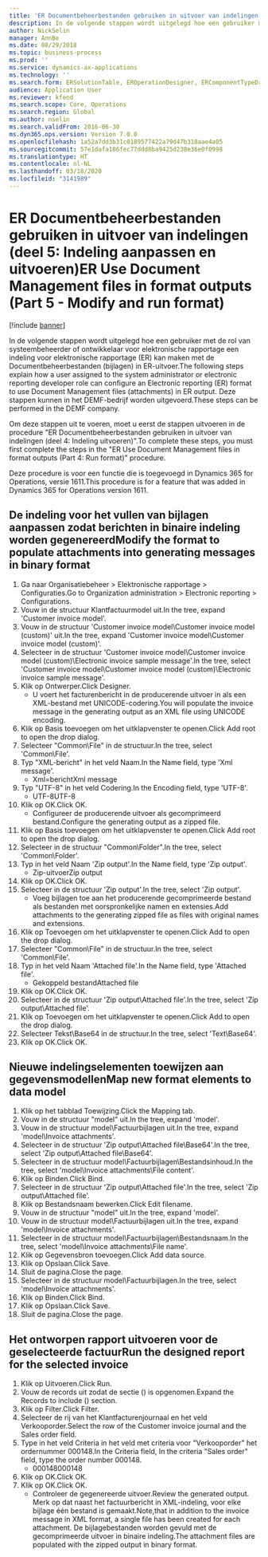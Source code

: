 ```yaml
---
title: 'ER Documentbeheerbestanden gebruiken in uitvoer van indelingen (deel 5: Indeling aanpassen en uitvoeren)'
description: In de volgende stappen wordt uitgelegd hoe een gebruiker met de rol van systeembeheerder of ontwikkelaar voor elektronische rapportage een indeling voor elektronische rapportage (ER) kan maken met de Documentbeheerbestanden (bijlagen) in ER-uitvoer.
author: NickSelin
manager: AnnBe
ms.date: 08/29/2018
ms.topic: business-process
ms.prod: ''
ms.service: dynamics-ax-applications
ms.technology: ''
ms.search.form: ERSolutionTable, EROperationDesigner, ERComponentTypeDropDialog, ERExpressionDesignerFormula, SysQueryForm
audience: Application User
ms.reviewer: kfend
ms.search.scope: Core, Operations
ms.search.region: Global
ms.author: nselin
ms.search.validFrom: 2016-06-30
ms.dyn365.ops.version: Version 7.0.0
ms.openlocfilehash: 1a52a7dd3b31c0189577422a79d47b318aae4a05
ms.sourcegitcommit: 57e1dafa186fec77ddd8ba9425d238e36e0f0998
ms.translationtype: HT
ms.contentlocale: nl-NL
ms.lasthandoff: 03/18/2020
ms.locfileid: "3141989"
---
```

# <a name="er-use-document-management-files-in-format-outputs-part-5---modify-and-run-format"></a><span data-ttu-id="f2139-103">ER Documentbeheerbestanden gebruiken in uitvoer van indelingen (deel 5: Indeling aanpassen en uitvoeren)</span><span class="sxs-lookup"><span data-stu-id="f2139-103">ER Use Document Management files in format outputs (Part 5 - Modify and run format)</span></span>

[!include [banner](../../includes/banner.md)]

<span data-ttu-id="f2139-104">In de volgende stappen wordt uitgelegd hoe een gebruiker met de rol van systeembeheerder of ontwikkelaar voor elektronische rapportage een indeling voor elektronische rapportage (ER) kan maken met de Documentbeheerbestanden (bijlagen) in ER-uitvoer.</span><span class="sxs-lookup"><span data-stu-id="f2139-104">The following steps explain how a user assigned to the system administrator or electronic reporting developer role can configure an Electronic reporting (ER) format to use Document Management files (attachments) in ER output.</span></span> <span data-ttu-id="f2139-105">Deze stappen kunnen in het DEMF-bedrijf worden uitgevoerd.</span><span class="sxs-lookup"><span data-stu-id="f2139-105">These steps can be performed in the DEMF company.</span></span>

<span data-ttu-id="f2139-106">Om deze stappen uit te voeren, moet u eerst de stappen uitvoeren in de procedure "ER Documentbeheerbestanden gebruiken in uitvoer van indelingen (deel 4: Indeling uitvoeren)".</span><span class="sxs-lookup"><span data-stu-id="f2139-106">To complete these steps, you must first complete the steps in the "ER Use Document Management files in format outputs (Part 4: Run format)" procedure.</span></span>

<span data-ttu-id="f2139-107">Deze procedure is voor een functie die is toegevoegd in Dynamics 365 for Operations, versie 1611.</span><span class="sxs-lookup"><span data-stu-id="f2139-107">This procedure is for a feature that was added in Dynamics 365 for Operations version 1611.</span></span>


## <a name="modify-the-format-to-populate-attachments-into-generating-messages-in-binary-format"></a><span data-ttu-id="f2139-108">De indeling voor het vullen van bijlagen aanpassen zodat berichten in binaire indeling worden gegenereerd</span><span class="sxs-lookup"><span data-stu-id="f2139-108">Modify the format to populate attachments into generating messages in binary format</span></span>
1. <span data-ttu-id="f2139-109">Ga naar Organisatiebeheer > Elektronische rapportage > Configuraties.</span><span class="sxs-lookup"><span data-stu-id="f2139-109">Go to Organization administration > Electronic reporting > Configurations.</span></span>
2. <span data-ttu-id="f2139-110">Vouw in de structuur Klantfactuurmodel uit.</span><span class="sxs-lookup"><span data-stu-id="f2139-110">In the tree, expand 'Customer invoice model'.</span></span>
3. <span data-ttu-id="f2139-111">Vouw in de structuur 'Customer invoice model\Customer invoice model (custom)' uit.</span><span class="sxs-lookup"><span data-stu-id="f2139-111">In the tree, expand 'Customer invoice model\Customer invoice model (custom)'.</span></span>
4. <span data-ttu-id="f2139-112">Selecteer in de structuur 'Customer invoice model\Customer invoice model (custom)\Electronic invoice sample message'.</span><span class="sxs-lookup"><span data-stu-id="f2139-112">In the tree, select 'Customer invoice model\Customer invoice model (custom)\Electronic invoice sample message'.</span></span>
5. <span data-ttu-id="f2139-113">Klik op Ontwerper.</span><span class="sxs-lookup"><span data-stu-id="f2139-113">Click Designer.</span></span>
    * <span data-ttu-id="f2139-114">U voert het facturenbericht in de producerende uitvoer in als een XML-bestand met UNICODE-codering.</span><span class="sxs-lookup"><span data-stu-id="f2139-114">You will populate the invoice message in the generating output as an XML file using UNICODE encoding.</span></span>  
6. <span data-ttu-id="f2139-115">Klik op Basis toevoegen om het uitklapvenster te openen.</span><span class="sxs-lookup"><span data-stu-id="f2139-115">Click Add root to open the drop dialog.</span></span>
7. <span data-ttu-id="f2139-116">Selecteer "Common\File" in de structuur.</span><span class="sxs-lookup"><span data-stu-id="f2139-116">In the tree, select 'Common\File'.</span></span>
8. <span data-ttu-id="f2139-117">Typ "XML-bericht" in het veld Naam.</span><span class="sxs-lookup"><span data-stu-id="f2139-117">In the Name field, type 'Xml message'.</span></span>
    * <span data-ttu-id="f2139-118">Xml=bericht</span><span class="sxs-lookup"><span data-stu-id="f2139-118">Xml message</span></span>  
9. <span data-ttu-id="f2139-119">Typ "UTF-8" in het veld Codering.</span><span class="sxs-lookup"><span data-stu-id="f2139-119">In the Encoding field, type 'UTF-8'.</span></span>
    * <span data-ttu-id="f2139-120">UTF-8</span><span class="sxs-lookup"><span data-stu-id="f2139-120">UTF-8</span></span>  
10. <span data-ttu-id="f2139-121">Klik op OK.</span><span class="sxs-lookup"><span data-stu-id="f2139-121">Click OK.</span></span>
    * <span data-ttu-id="f2139-122">Configureer de producerende uitvoer als gecomprimeerd bestand.</span><span class="sxs-lookup"><span data-stu-id="f2139-122">Configure the generating output as a zipped file.</span></span>  
11. <span data-ttu-id="f2139-123">Klik op Basis toevoegen om het uitklapvenster te openen.</span><span class="sxs-lookup"><span data-stu-id="f2139-123">Click Add root to open the drop dialog.</span></span>
12. <span data-ttu-id="f2139-124">Selecteer in de structuur "Common\Folder".</span><span class="sxs-lookup"><span data-stu-id="f2139-124">In the tree, select 'Common\Folder'.</span></span>
13. <span data-ttu-id="f2139-125">Typ in het veld Naam 'Zip output'.</span><span class="sxs-lookup"><span data-stu-id="f2139-125">In the Name field, type 'Zip output'.</span></span>
    * <span data-ttu-id="f2139-126">Zip-uitvoer</span><span class="sxs-lookup"><span data-stu-id="f2139-126">Zip output</span></span>  
14. <span data-ttu-id="f2139-127">Klik op OK.</span><span class="sxs-lookup"><span data-stu-id="f2139-127">Click OK.</span></span>
15. <span data-ttu-id="f2139-128">Selecteer in de structuur 'Zip output'.</span><span class="sxs-lookup"><span data-stu-id="f2139-128">In the tree, select 'Zip output'.</span></span>
    * <span data-ttu-id="f2139-129">Voeg bijlagen toe aan het producerende gecomprimeerde bestand als bestanden met oorspronkelijke namen en extensies.</span><span class="sxs-lookup"><span data-stu-id="f2139-129">Add attachments to the generating zipped file as files with original names and extensions.</span></span>  
16. <span data-ttu-id="f2139-130">Klik op Toevoegen om het uitklapvenster te openen.</span><span class="sxs-lookup"><span data-stu-id="f2139-130">Click Add to open the drop dialog.</span></span>
17. <span data-ttu-id="f2139-131">Selecteer "Common\File" in de structuur.</span><span class="sxs-lookup"><span data-stu-id="f2139-131">In the tree, select 'Common\File'.</span></span>
18. <span data-ttu-id="f2139-132">Typ in het veld Naam 'Attached file'.</span><span class="sxs-lookup"><span data-stu-id="f2139-132">In the Name field, type 'Attached file'.</span></span>
    * <span data-ttu-id="f2139-133">Gekoppeld bestand</span><span class="sxs-lookup"><span data-stu-id="f2139-133">Attached file</span></span>  
19. <span data-ttu-id="f2139-134">Klik op OK.</span><span class="sxs-lookup"><span data-stu-id="f2139-134">Click OK.</span></span>
20. <span data-ttu-id="f2139-135">Selecteer in de structuur 'Zip output\Attached file'.</span><span class="sxs-lookup"><span data-stu-id="f2139-135">In the tree, select 'Zip output\Attached file'.</span></span>
21. <span data-ttu-id="f2139-136">Klik op Toevoegen om het uitklapvenster te openen.</span><span class="sxs-lookup"><span data-stu-id="f2139-136">Click Add to open the drop dialog.</span></span>
22. <span data-ttu-id="f2139-137">Selecteer Tekst\Base64 in de structuur.</span><span class="sxs-lookup"><span data-stu-id="f2139-137">In the tree, select 'Text\Base64'.</span></span>
23. <span data-ttu-id="f2139-138">Klik op OK.</span><span class="sxs-lookup"><span data-stu-id="f2139-138">Click OK.</span></span>

## <a name="map-new-format-elements-to-data-model"></a><span data-ttu-id="f2139-139">Nieuwe indelingselementen toewijzen aan gegevensmodellen</span><span class="sxs-lookup"><span data-stu-id="f2139-139">Map new format elements to data model</span></span>
1. <span data-ttu-id="f2139-140">Klik op het tabblad Toewijzing.</span><span class="sxs-lookup"><span data-stu-id="f2139-140">Click the Mapping tab.</span></span>
2. <span data-ttu-id="f2139-141">Vouw in de structuur "model" uit.</span><span class="sxs-lookup"><span data-stu-id="f2139-141">In the tree, expand 'model'.</span></span>
3. <span data-ttu-id="f2139-142">Vouw in de structuur model\Factuurbijlagen uit.</span><span class="sxs-lookup"><span data-stu-id="f2139-142">In the tree, expand 'model\Invoice attachments'.</span></span>
4. <span data-ttu-id="f2139-143">Selecteer in de structuur 'Zip output\Attached file\Base64'.</span><span class="sxs-lookup"><span data-stu-id="f2139-143">In the tree, select 'Zip output\Attached file\Base64'.</span></span>
5. <span data-ttu-id="f2139-144">Selecteer in de structuur model\Factuurbijlagen\Bestandsinhoud.</span><span class="sxs-lookup"><span data-stu-id="f2139-144">In the tree, select 'model\Invoice attachments\File content'.</span></span>
6. <span data-ttu-id="f2139-145">Klik op Binden.</span><span class="sxs-lookup"><span data-stu-id="f2139-145">Click Bind.</span></span>
7. <span data-ttu-id="f2139-146">Selecteer in de structuur 'Zip output\Attached file'.</span><span class="sxs-lookup"><span data-stu-id="f2139-146">In the tree, select 'Zip output\Attached file'.</span></span>
8. <span data-ttu-id="f2139-147">Klik op Bestandsnaam bewerken.</span><span class="sxs-lookup"><span data-stu-id="f2139-147">Click Edit filename.</span></span>
9. <span data-ttu-id="f2139-148">Vouw in de structuur "model" uit.</span><span class="sxs-lookup"><span data-stu-id="f2139-148">In the tree, expand 'model'.</span></span>
10. <span data-ttu-id="f2139-149">Vouw in de structuur model\Factuurbijlagen uit.</span><span class="sxs-lookup"><span data-stu-id="f2139-149">In the tree, expand 'model\Invoice attachments'.</span></span>
11. <span data-ttu-id="f2139-150">Selecteer in de structuur model\Factuurbijlagen\Bestandsnaam.</span><span class="sxs-lookup"><span data-stu-id="f2139-150">In the tree, select 'model\Invoice attachments\File name'.</span></span>
12. <span data-ttu-id="f2139-151">Klik op Gegevensbron toevoegen.</span><span class="sxs-lookup"><span data-stu-id="f2139-151">Click Add data source.</span></span>
13. <span data-ttu-id="f2139-152">Klik op Opslaan.</span><span class="sxs-lookup"><span data-stu-id="f2139-152">Click Save.</span></span>
14. <span data-ttu-id="f2139-153">Sluit de pagina.</span><span class="sxs-lookup"><span data-stu-id="f2139-153">Close the page.</span></span>
15. <span data-ttu-id="f2139-154">Selecteer in de structuur model\Factuurbijlagen.</span><span class="sxs-lookup"><span data-stu-id="f2139-154">In the tree, select 'model\Invoice attachments'.</span></span>
16. <span data-ttu-id="f2139-155">Klik op Binden.</span><span class="sxs-lookup"><span data-stu-id="f2139-155">Click Bind.</span></span>
17. <span data-ttu-id="f2139-156">Klik op Opslaan.</span><span class="sxs-lookup"><span data-stu-id="f2139-156">Click Save.</span></span>
18. <span data-ttu-id="f2139-157">Sluit de pagina.</span><span class="sxs-lookup"><span data-stu-id="f2139-157">Close the page.</span></span>

## <a name="run-the-designed-report-for-the-selected-invoice"></a><span data-ttu-id="f2139-158">Het ontworpen rapport uitvoeren voor de geselecteerde factuur</span><span class="sxs-lookup"><span data-stu-id="f2139-158">Run the designed report for the selected invoice</span></span>
1. <span data-ttu-id="f2139-159">Klik op Uitvoeren.</span><span class="sxs-lookup"><span data-stu-id="f2139-159">Click Run.</span></span>
2. <span data-ttu-id="f2139-160">Vouw de records uit zodat de sectie () is opgenomen.</span><span class="sxs-lookup"><span data-stu-id="f2139-160">Expand the Records to include () section.</span></span>
3. <span data-ttu-id="f2139-161">Klik op Filter.</span><span class="sxs-lookup"><span data-stu-id="f2139-161">Click Filter.</span></span>
4. <span data-ttu-id="f2139-162">Selecteer de rij van het Klantfacturenjournaal en het veld Verkooporder.</span><span class="sxs-lookup"><span data-stu-id="f2139-162">Select the row of the Customer invoice journal and the Sales order field.</span></span>
5. <span data-ttu-id="f2139-163">Type in het veld Criteria in het veld met criteria voor "Verkooporder" het ordernummer 000148.</span><span class="sxs-lookup"><span data-stu-id="f2139-163">In the Criteria field, In the criteria "Sales order" field, type the order number 000148.</span></span>
    * <span data-ttu-id="f2139-164">000148</span><span class="sxs-lookup"><span data-stu-id="f2139-164">000148</span></span>  
6. <span data-ttu-id="f2139-165">Klik op OK.</span><span class="sxs-lookup"><span data-stu-id="f2139-165">Click OK.</span></span>
7. <span data-ttu-id="f2139-166">Klik op OK.</span><span class="sxs-lookup"><span data-stu-id="f2139-166">Click OK.</span></span>
    * <span data-ttu-id="f2139-167">Controleer de gegenereerde uitvoer.</span><span class="sxs-lookup"><span data-stu-id="f2139-167">Review the generated output.</span></span> <span data-ttu-id="f2139-168">Merk op dat naast het factuurbericht in XML-indeling, voor elke bijlage één bestand is gemaakt.</span><span class="sxs-lookup"><span data-stu-id="f2139-168">Note,that in addition to the invoice message in XML format, a single file has been created for each attachment.</span></span> <span data-ttu-id="f2139-169">De bijlagebestanden worden gevuld met de gecomprimeerde uitvoer in binaire indeling.</span><span class="sxs-lookup"><span data-stu-id="f2139-169">The attachment files are populated with the zipped output in binary format.</span></span>  

